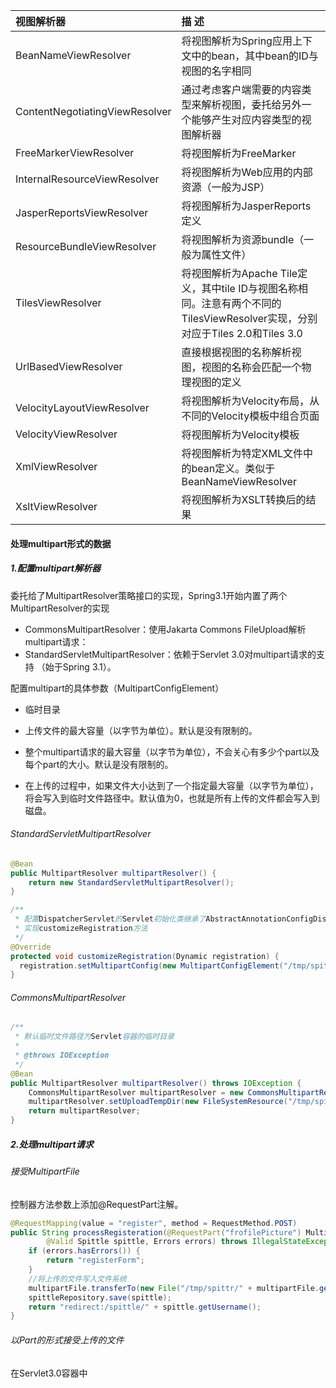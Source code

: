 

| 视图解析器                     | 描 述                                                        |
| :----------------------------- | :----------------------------------------------------------- |
| BeanNameViewResolver           | 将视图解析为Spring应用上下文中的bean，其中bean的ID与视图的名字相同 |
| ContentNegotiatingViewResolver | 通过考虑客户端需要的内容类型来解析视图，委托给另外一个能够产生对应内容类型的视图解析器 |
| FreeMarkerViewResolver         | 将视图解析为FreeMarker                                       |
| InternalResourceViewResolver   | 将视图解析为Web应用的内部资源（一般为JSP）                   |
| JasperReportsViewResolver      | 将视图解析为JasperReports定义                                |
| ResourceBundleViewResolver     | 将视图解析为资源bundle（一般为属性文件）                     |
| TilesViewResolver              | 将视图解析为Apache Tile定义，其中tile ID与视图名称相同。注意有两个不同的TilesViewResolver实现，分别对应于Tiles 2.0和Tiles 3.0 |
| UrlBasedViewResolver           | 直接根据视图的名称解析视图，视图的名称会匹配一个物理视图的定义 |
| VelocityLayoutViewResolver     | 将视图解析为Velocity布局，从不同的Velocity模板中组合页面     |
| VelocityViewResolver           | 将视图解析为Velocity模板                                     |
| XmlViewResolver                | 将视图解析为特定XML文件中的bean定义。类似于BeanNameViewResolver |
| XsltViewResolver               | 将视图解析为XSLT转换后的结果                                 |



#### 处理multipart形式的数据

##### 1.配置multipart解析器

委托给了MultipartResolver策略接口的实现，Spring3.1开始内置了两个MultipartResolver的实现

* CommonsMultipartResolver：使用Jakarta Commons FileUpload解析multipart请求：
* StandardServletMultipartResolver：依赖于Servlet 3.0对multipart请求的支持
  （始于Spring 3.1）。

配置multipart的具体参数（MultipartConfigElement）

* 临时目录

* 上传文件的最大容量（以字节为单位）。默认是没有限制的。
* 整个multipart请求的最大容量（以字节为单位），不会关心有多少个part以及每个part的大小。默认是没有限制的。
* 在上传的过程中，如果文件大小达到了一个指定最大容量（以字节为单位），将会写入到临时文件路径中。默认值为0，也就是所有上传的文件都会写入到磁盘。

###### StandardServletMultipartResolver

```java
@Bean
public MultipartResolver multipartResolver() {
    return new StandardServletMultipartResolver();
}
```



```java
/**
 * 配置DispatcherServlet的Servlet初始化类继承了AbstractAnnotationConfigDispatcherServletInitializer或AbstractDispatcherServletInitializer
 * 实现customizeRegistration方法
 */
@Override
protected void customizeRegistration(Dynamic registration) {
  registration.setMultipartConfig(new MultipartConfigElement("/tmp/spittr/uploads", 2097152, 4194304, 0));
}
```

###### CommonsMultipartResolver

```java
/**
 * 默认临时文件路径为Servlet容器的临时目录
 * 
 * @throws IOException
 */
@Bean
public MultipartResolver multipartResolver() throws IOException {
    CommonsMultipartResolver multipartResolver = new CommonsMultipartResolver();
    multipartResolver.setUploadTempDir(new FileSystemResource("/tmp/spittr/uploads"));
    return multipartResolver;
}
```



##### 2.处理multipart请求

###### 接受MultipartFile

控制器方法参数上添加@RequestPart注解。

```java
@RequestMapping(value = "register", method = RequestMethod.POST)
public String processRegisteration(@RequestPart("frofilePicture") MultipartFile multipartFile,
        @Valid Spittle spittle, Errors errors) throws IllegalStateException, IOException {
    if (errors.hasErrors()) {
        return "registerForm";
    }
    //将上传的文件写入文件系统
    multipartFile.transferTo(new File("/tmp/spittr/" + multipartFile.getOriginalFilename()));
    spittleRepository.save(spittle);
    return "redirect:/spittle/" + spittle.getUsername();
}
```

###### 以Part的形式接受上传的文件

在Servlet3.0容器中

